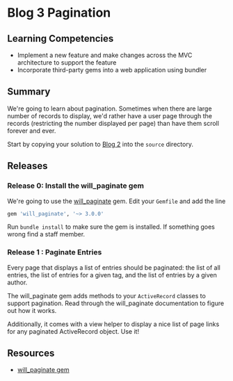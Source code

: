 # Blog 3 Pagination

## Learning Competencies

* Implement a new feature and make changes across the MVC architecture to support the feature
* Incorporate third-party gems into a web application using bundler

## Summary

We're going to learn about pagination.  Sometimes when there are large number
of records to display, we'd rather have a user page through the records
(restricting the number displayed per page) than have them scroll forever and
ever.

Start by copying your solution to [Blog 2](../../../blog-2-multi-author-challenge) into the `source` directory.

## Releases

### Release 0: Install the will\_paginate gem

We're going to use the [will\_paginate][will_paginate] gem.  Edit your
`Gemfile` and add the line

```ruby
gem 'will_paginate', '~> 3.0.0'
```

Run `bundle install` to make sure the gem is installed.  If something goes
wrong find a staff member.

### Release 1 : Paginate Entries

Every page that displays a list of entries should be paginated: the list of all
entries, the list of entries for a given tag, and the list of entries by a given
author.

The will\_paginate gem adds methods to your `ActiveRecord` classes to support
pagination.  Read through the will\_paginate documentation to figure out how it
works.

Additionally, it comes with a view helper to display a nice list of page links
for any paginated ActiveRecord object.  Use it!

## Resources

* [will\_paginate gem][will_paginate]

[will_paginate]: https://github.com/mislav/will_paginate/wiki/Installation
